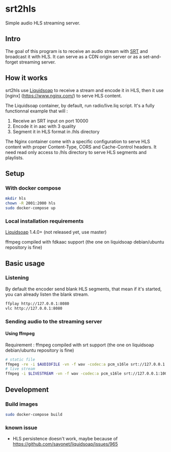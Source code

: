 # srt2hls

Simple audio HLS streaming server.

## Intro

The goal of this program is to receive an audio stream with [SRT](https://github.com/Haivision/srt) and broadcast it with HLS. It can serve as a CDN origin server or as a set-and-forget streaming server.

## How it works

srt2hls use [Liquidsoap](https://www.liquidsoap.info) to receive a stream and encode it in HLS, then it use [nginx] (https://www.nginx.com/) to serve HLS content.

The Liquidsoap container, by default, run radio/live.liq script. It's a fully functionnal example that will :
1. Receive an SRT input on port 10000
2. Encode it in aac with 3 quality
3. Segment it in HLS format in /hls directory

The Nginx container come with a specific configuration to serve HLS content with proper Content-Type, CORS and Cache-Control headers. It need read only access to /hls directory to serve HLS segments and playlists.

## Setup
### With docker compose
```bash
mkdir hls
chown -R 2001:2000 hls
sudo docker-compose up
```

### Local installation requirements

[Liquidsoap](https://www.liquidsoap.info) 1.4.0+ (not released yet, use master)

ffmpeg compiled with fdkaac support (the one on liquidsoap debian/ubuntu repository is fine)


## Basic usage

### Listening
By default the encoder send blank HLS segments, that mean if it's started, you can already listen the blank stream.

```bash
ffplay http://127.0.0.1:8080
vlc http://127.0.0.1:8080
```

### Sending audio to the streaming server

#### Using ffmpeg
Requirement : ffmpeg compiled with srt support (the one on liquidsoap debian/ubuntu repository is fine)

```bash
# static file
ffmpeg -re -i $AUDIOFILE -vn -f wav -codec:a pcm_s16le srt://127.0.0.1:10000
# live stream
ffmpeg -i $LIVESTREAM -vn -f wav -codec:a pcm_s16le srt://127.0.0.1:10000
```

## Development

### Build images
```bash
sudo docker-compose build
```

### known issue
 - HLS persistence doesn't work, maybe because of https://github.com/savonet/liquidsoap/issues/965
